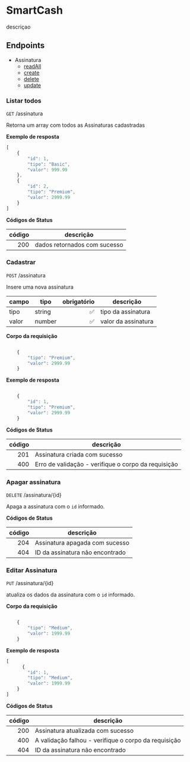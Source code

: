 # SmartCash
descriçao

## Endpoints
- Assinatura 
    - [readAll](#listar-todos)
    - [create](#cadastrar)
    - [delete](#apagar-assinatura)
    - [update](#editar-assinatura)

### Listar todos
`GET` /assinatura

Retorna um array com todos as Assinaturas cadastradas

**Exemplo de resposta**
```js
[   
    {
        "id": 1,
        "tipo": "Basic",
        "valor": 999.99
    },        
    {
        "id": 2,
        "tipo": "Premium",
        "valor": 2999.99
    }
]
```

**Códigos de Status**

| código | descrição |
|--------:|-----------|
| 200    | dados retornados com sucesso |


### Cadastrar

`POST` /assinatura

Insere uma nova assinatura

|campo|tipo|obrigatório|descrição
|-----|----|-----------:|---------
|tipo |string|✅| tipo da assinatura
|valor|number|✅|valor da assinatura

**Corpo da requisição**

```js

    {
        "tipo": "Premium",
        "valor": 2999.99
    }

```

**Exemplo de resposta**

```js

    {
        "id": 1,
        "tipo": "Premium",
        "valor": 2999.99
    }

```

**Códigos de Status**

| código | descrição |
|--------:|-----------|
| 201    | Assinatura criada com sucesso |
| 400    | Erro de validação - verifique o corpo da requisição |


### Apagar assinatura

`DELETE` /assinatura/{id}

Apaga a assinatura com o `id` informado.

**Códigos de Status**

| código | descrição |
|--------:|-----------|
| 204    | Assinatura apagada com sucesso |
| 404    |  ID da assinatura não encontrado |


### Editar Assinatura

`PUT` /assinatura/{id}

atualiza os dados da assinatura com o `id` informado.

**Corpo da requisição**

```js

    {
        "tipo": "Medium",
        "valor": 1999.99
    }

```

**Exemplo de resposta**
```js
[       
      {
        "id": 1,  
        "tipo": "Medium",
        "valor": 1999.99
    }
]
```

**Códigos de Status**

| código | descrição |
|--------:|-----------|
| 200    | Assinatura atualizada com sucesso |
| 400    |  A validação falhou - verifique o corpo da requisição |
| 404    |  ID da assinatura não encontrado |
